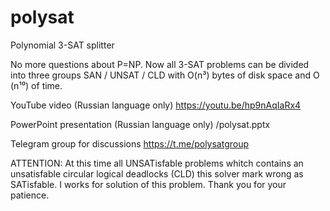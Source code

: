 # polysat
Polynomial 3-SAT splitter


No more questions about P=NP. 
Now all 3-SAT problems can be divided into three groups SAN / UNSAT / CLD with O(n³) bytes of disk space and O (n¹⁰) of time.

YouTube video (Russian language only)
https://youtu.be/hp9nAqIaRx4

PowerPoint presentation (Russian language only)
/polysat.pptx

Telegram group for discussions
https://t.me/polysatgroup

ATTENTION: At this time all UNSATisfable problems whitch contains an unsatisfable circular logical deadlocks (CLD) this solver mark wrong as SATisfable.
           I works for solution of this problem. Thank you for your patience.

